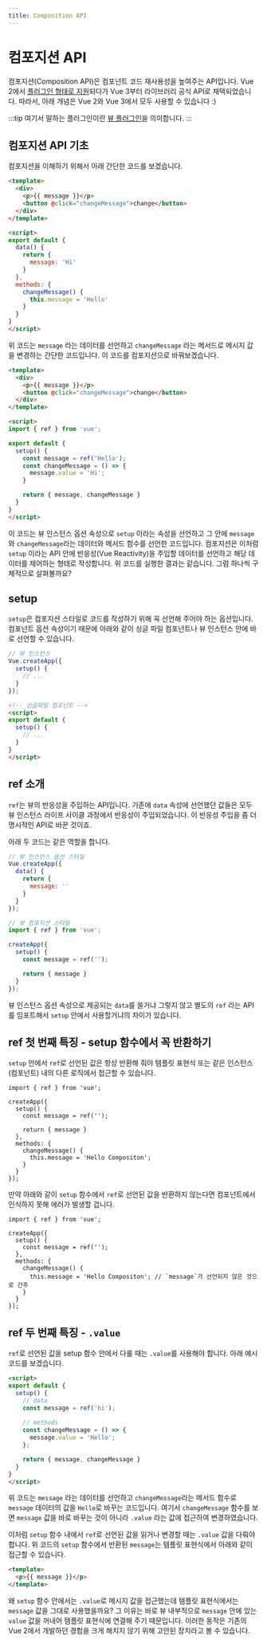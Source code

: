 ```yaml
---
title: Composition API
---
```


# 컴포지션 API

컴포지션(Composition API)은 컴포넌트 코드 재사용성을 높여주는 API입니다. Vue 2에서 [플러그인 형태로 지원](https://github.com/vuejs/composition-api)되다가 Vue 3부터 라이브러리 공식 API로 채택되었습니다. 따라서, 아래 개념은 Vue 2와 Vue 3에서 모두 사용할 수 있습니다 :)

:::tip
여기서 말하는 플러그인이란 [뷰 플러그인](https://joshua1988.github.io/vue-camp/reuse/plugins.html)을 의미합니다.
:::

## 컴포지션 API 기초

컴포지션을 이해하기 위해서 아래 간단한 코드를 보겠습니다.

```html
<template>
  <div>
    <p>{{ message }}</p>
    <button @click="changeMessage">change</button>
  </div>
</template>

<script>
export default {
  data() {
    return {
      message: 'Hi'
    }
  },
  methods: {
    changeMessage() {
      this.message = 'Hello'
    }
  }
}
</script>
```

위 코드는 `message` 라는 데이터를 선언하고 `changeMessage` 라는 메서드로 메시지 값을 변경하는 간단한 코드입니다. 이 코드를 컴포지션으로 바꿔보겠습니다.

```html
<template>
  <div>
    <p>{{ message }}</p>
    <button @click="changeMessage">change</button>
  </div>
</template>

<script>
import { ref } from 'vue';

export default {
  setup() {
    const message = ref('Hello');
    const changeMessage = () => {
      message.value = 'Hi';
    }

    return { message, changeMessage }
  }
}
</script>
```

이 코드는 뷰 인스턴스 옵션 속성으로 `setup` 이라는 속성을 선언하고 그 안에 `message`와 `changeMessage`라는 데이터와 메서드 함수를 선언한 코드입니다. 컴포지션은 이처럼 `setup` 이라는 API 안에 반응성(Vue Reactivity)을 주입할 데이터를 선언하고 해당 데이터를 제어하는 형태로 작성합니다. 위 코드를 실행한 결과는 같습니다. 그럼 하나씩 구체적으로 살펴볼까요?

## setup

`setup`은 컴포지션 스타일로 코드를 작성하기 위해 꼭 선언해 주어야 하는 옵션입니다. 컴포넌트 옵션 속성이기 때문에 아래와 같이 싱글 파일 컴포넌트나 뷰 인스턴스 안에 바로 선언할 수 있습니다.

```js
// 뷰 인스턴스
Vue.createApp({
  setup() {
    // ...
  }
});
```

```html
<!-- 싱글파일 컴포넌트 -->
<script>
export default {
  setup() {
    // ...
  }
}
</script>
```

## ref 소개

`ref`는 뷰의 반응성을 주입하는 API입니다. 기존에 `data` 속성에 선언했던 값들은 모두 뷰 인스턴스 라이프 사이클 과정에서 반응성이 주입되었습니다. 이 반응성 주입을 좀 더 명시적인 API로 바꾼 것이죠.

아래 두 코드는 같은 역할을 합니다.

```js
// 뷰 인스턴스 옵션 스타일
Vue.createApp({
  data() {
    return {
      message: ''
    }
  }
});
```

```js
// 뷰 컴포지션 스타일
import { ref } from 'vue';

createApp({
  setup() {
    const message = ref('');

    return { message }
  }
});
```

뷰 인스턴스 옵션 속성으로 제공되는 `data`를 쓸거냐 그렇지 않고 별도의 `ref` 라는 API를 임포트해서 `setup` 안에서 사용할거냐의 차이가 있습니다.

## ref 첫 번째 특징 - setup 함수에서 꼭 반환하기

`setup` 안에서 `ref`로 선언된 값은 항상 반환해 줘야 템플릿 표현식 또는 같은 인스턴스(컴포넌트) 내의 다른 로직에서 접근할 수 있습니다.

```js{7,11}
import { ref } from 'vue';

createApp({
  setup() {
    const message = ref('');

    return { message }
  },
  methods: {
    changeMessage() {
      this.message = 'Hello Compositon';
    }
  }
});
```

만약 아래와 같이 `setup` 함수에서 `ref`로 선언된 값을 반환하지 않는다면 컴포넌트에서 인식하지 못해 에러가 발생할 겁니다.

```js{9}
import { ref } from 'vue';

createApp({
  setup() {
    const message = ref('');
  },
  methods: {
    changeMessage() {
      this.message = 'Hello Compositon'; // `message`가 선언되지 않은 것으로 간주
    }
  }
});
```

## ref 두 번째 특징 - `.value`

`ref`로 선언된 값을 setup 함수 안에서 다룰 때는 `.value`를 사용해야 합니다. 아래 예시 코드를 보겠습니다.

```html
<script>
export default {
  setup() {
    // data
    const message = ref('hi');
    
    // methods
    const changeMessage = () => {
      message.value = 'Hello';
    };

    return { message, changeMessage }
  }
}
</script>
```

위 코드는 `message` 라는 데이터를 선언하고 `changeMessage`라는 메서드 함수로 `message` 데이터의 값을 `Hello`로 바꾸는 코드입니다. 여기서 `changeMessage` 함수를 보면 `message` 값을 바로 바꾸는 것이 아니라 `.value` 라는 값에 접근하여 변경하였습니다.

이처럼 `setup` 함수 내에서 `ref`로 선언된 값을 읽거나 변경할 때는 `.value` 값을 다뤄야 합니다. 위 코드의 `setup` 함수에서 반환된 `message`는 템플릿 표현식에서 아래와 같이 접근할 수 있습니다.

```html
<template>
  <p>{{ message }}</p>
</template>
```

왜 `setup` 함수 안에서는 `.value`로 메시지 값을 접근했는데 템플릿 표현식에서는 `message` 값을 그대로 사용했을까요? 그 이유는 바로 뷰 내부적으로 `message` 안에 있는 `value` 값을 꺼내어 템플릿 표현식에 연결해 주기 때문입니다. 이러한 동작은 기존의 Vue 2에서 개발하던 경험을 크게 해치지 않기 위해 고안된 장치라고 볼 수 있습니다.

